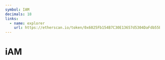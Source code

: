 ```yaml
---
symbol: IAM
decimals: 18
links:
  - name: explorer
    url: https://etherscan.io/token/0x6025Fb154B7C30E13657d5304DaFdb55B194E5Dd
---
```


# iAM
